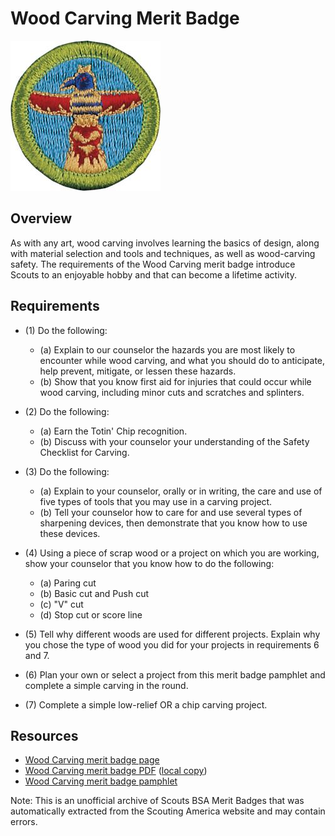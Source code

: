 

# Wood Carving Merit Badge

![Wood Carving Merit Badge](images/wood-carving-merit-badge.jpg)

## Overview



As with any art, wood carving involves learning the basics of design, along with material selection and tools and techniques, as well as wood-carving safety. The requirements of the Wood Carving merit badge introduce Scouts to an enjoyable hobby and that can become a lifetime activity.

## Requirements

* (1) Do the following:
    * (a) Explain to our counselor the hazards you are most likely to encounter while wood carving, and what you should do to anticipate, help prevent, mitigate, or lessen these hazards.
    * (b) Show that you know first aid for injuries that could occur while wood carving, including minor cuts and scratches and splinters.


* (2) Do the following:
    * (a) Earn the Totin' Chip recognition.
    * (b) Discuss with your counselor your understanding of the Safety Checklist for Carving.


* (3) Do the following:
    * (a) Explain to your counselor, orally or in writing, the care and use of five types of tools that you may use in a carving project.
    * (b) Tell your counselor how to care for and use several types of sharpening devices, then demonstrate that you know how to use these devices.


* (4) Using a piece of scrap wood or a project on which you are working, show your counselor that you know how to do the following:
    * (a) Paring cut
    * (b) Basic cut and Push cut
    * (c) "V" cut
    * (d) Stop cut or score line


* (5) Tell why different woods are used for different projects. Explain why you chose the type of wood you did for your projects in requirements 6 and 7.
* (6) Plan your own or select a project from this merit badge pamphlet and complete a simple carving in the round.
* (7) Complete a simple low-relief OR a chip carving project.


## Resources

- [Wood Carving merit badge page](https://www.scouting.org/merit-badges/wood-carving/)
- [Wood Carving merit badge PDF](https://filestore.scouting.org/filestore/Merit_Badge_ReqandRes/Wood_Carving.pdf) ([local copy](files/wood-carving-merit-badge.pdf))
- [Wood Carving merit badge pamphlet](https://www.scoutshop.org/bsa-woodcarving-merit-badge-pamphlet-661585.html)

Note: This is an unofficial archive of Scouts BSA Merit Badges that was automatically extracted from the Scouting America website and may contain errors.